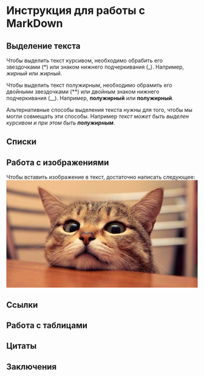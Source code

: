 # Инструкция для работы с MarkDown

## Выделение текста

Чтобы выделить текст курсивом, необходимо обрабить его звездочками (*) или знаком нижнего подчеркивания (_). Например, *жирный* или _жирный_.

Чтобы выделить текст полужирным, необходимо обрамить его двойными звездочками (**) или двойным знаком нижнего подчеркивания (__). Например, **полужирный** или __полужирный__.

Альтернативные способы выделения текста нужны для того, чтобы мы могли совмещать эти способы. Например _текст может быть выделен курсивом и при этом быть **полужирным**_.

## Списки

## Работа с изображениями

Чтобы вставить изображение в текст, достаточно написать следующее:
![Привет, дайте поесть!](cat.jpg)

## Ссылки

## Работа с таблицами

## Цитаты

## Заключения